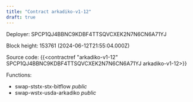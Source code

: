 ```yaml
---
title: "Contract arkadiko-v1-12"
draft: true
---
```

Deployer: SPCP1QJ4BBNC9KDBF4TTSQVCXEK2N7N6CN6A71YJ


 



Block height: 153761 (2024-06-12T21:55:04.000Z)

Source code: {{<contractref "arkadiko-v1-12" SPCP1QJ4BBNC9KDBF4TTSQVCXEK2N7N6CN6A71YJ arkadiko-v1-12>}}

Functions:

* swap-ststx-stx-bitflow _public_
* swap-wstx-usda-arkadiko _public_
